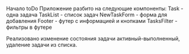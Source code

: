 Начало toDo
Приложение разбито на следующие компоненты:
Task - одна задача
TaskList - список задач
NewTaskForm - форма для добавления
Footer - футер с информацией и кнопками
TasksFilter - фильтры в футере

Реализовано изменение состояния задачи активный-выполненный, удаление задачи из списка.